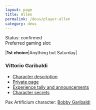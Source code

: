 ```yaml
---
layout: page
title: Allen
permalink: /deus/player-allen
category: deus
---
```

Status: confirmed
<br>Preferred gaming slot:

|__1st choice__|Anything but Saturday|

### Vittorio Garibaldi

* [Character description](char-public-allen)
* [Private page](char-private-allen)
* [Experience tally and announcements](announce-allen)
* [Character secrets](char-secrets-allen)

Pax Artificium character: [Bobby Garibaldi](/pax/pcs/bobby.html)

